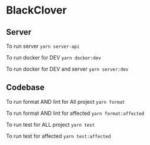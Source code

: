 # BlackClover

## Server

To run server `yarn server-api`

To run docker for DEV `yarn docker:dev`

To run docker for DEV and server `yarn server:dev`

## Codebase

To run format AND lint for All project `yarn format`

To run format AND lint for affected `yarn format:affected`

To run test for ALL project `yarn test`

To run test for affected `yarn test:affected`
